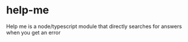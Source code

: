 # help-me
Help me is a node/typescript module that directly searches for answers when you get an error
